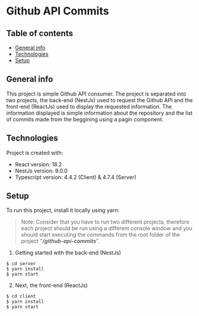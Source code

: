 # Github API Commits

## Table of contents
* [General info](#general-info)
* [Technologies](#technologies)
* [Setup](#setup)

## General info
This project is simple Github API consumer. The project is separated into two projects, the back-end (NestJs) used to request the Github API and the front-end (ReactJs) used to display the requested information. The information displayed is simple information about the repository and the list of commits made from the beggining using a pagin component.
	
## Technologies
Project is created with:
* React version: 18.2
* NestJs version: 9.0.0
* Typescript version: 4.4.2 (Client) & 4.7.4 (Server)
	
## Setup
To run this project, install it locally using yarn:

> Note: Consider that you have to run two different projects, therefore each project should be run using a different console window and you should start executing the commands from the root folder of the project "_**/github-api-commits**_".

1. Getting started with the back-end (NestJs)
```
$ cd server
$ yarn install
$ yarn start
```

2. Next, the front-end (ReactJs)
```
$ cd client
$ yarn install
$ yarn start
```
